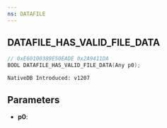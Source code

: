 ```yaml
---
ns: DATAFILE
---
```

## DATAFILE_HAS_VALID_FILE_DATA

```c
// 0xE60100389E50EADE 0x2A9411DA
BOOL DATAFILE_HAS_VALID_FILE_DATA(Any p0);
```

```
NativeDB Introduced: v1207
```

## Parameters
* **p0**:
